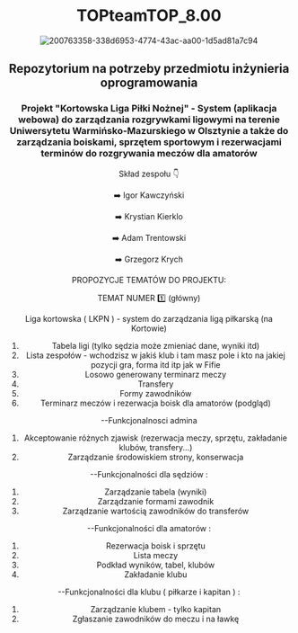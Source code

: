 <div align="center">

<h1><b>TOPteamTOP_8.00</b></h1>

![200763358-338d6953-4774-43ac-aa00-1d5ad81a7c94](https://user-images.githubusercontent.com/73948605/200927891-a361bf58-29bf-4dcd-97f2-aff3995c248c.png)


<h2>Repozytorium na potrzeby przedmiotu inżynieria oprogramowania</h2>
<h3>Projekt "Kortowska Liga Piłki Nożnej" - System (aplikacja webowa) do zarządzania rozgrywkami ligowymi na terenie Uniwersytetu Warmińsko-Mazurskiego w Olsztynie a także do zarządzania boiskami, sprzętem sportowym i rezerwacjami terminów do rozgrywania meczów dla amatorów</h3>

Skład zespołu :point_down:


:arrow_right: Igor Kawczyński

:arrow_right: Krystian Kierklo

:arrow_right: Adam Trentowski

:arrow_right: Grzegorz Krych


PROPOZYCJE TEMATÓW DO PROJEKTU:

TEMAT NUMER :one: (główny)

Liga kortowska ( LKPN ) - system do zarządzania ligą piłkarską (na Kortowie)
1. Tabela ligi (tylko sędzia może zmieniać dane, wyniki itd)
2. Lista zespołów - wchodzisz w jakiś klub i tam masz pole i kto na jakiej pozycji gra, forma itd itp jak w Fifie
3. Losowo generowany terminarz meczy
4. Transfery
5. Formy zawodników
6. Terminarz meczów i rezerwacja boisk dla amatorów (podgląd)


--Funkcjonalnosci admina
1. Akceptowanie różnych zjawisk (rezerwacja meczy, sprzętu, zakładanie klubów, transfery...)
2. Zarządzanie środowiskiem strony, konserwacja

--Funkcjonalności dla sędziów :
1. Zarządzanie tabela (wyniki)
2. Zarządzanie formami zawodnik
3. Zarządzanie wartością zawodników do transferów

--Funkcjonalności dla amatorów :
1. Rezerwacja boisk i sprzętu
2. Lista meczy
3. Podkład wyników, tabel, klubów
4. Zakładanie klubu

--Funkcjonalności dla klubu ( piłkarze i kapitan ) :
1. Zarządzanie klubem - tylko kapitan
2. Zgłaszanie zawodników do meczu i na ławkę



